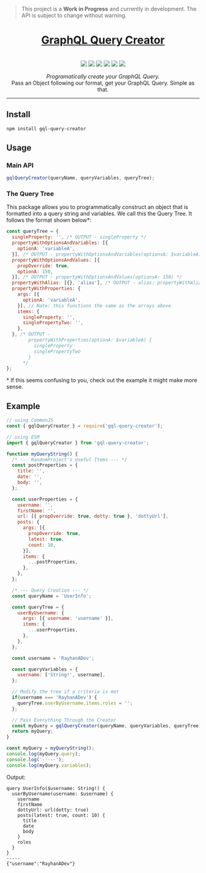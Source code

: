 > This project is a **Work in Progress** and currently in development. The API is
> subject to change without warning.

<div align="center">
	<a href="https://github.com/RayhanADev/gql-query-creator">
		<h1>GraphQL Query Creator</h1>
	</a>
	<br />
	<a href="https://github.com/RayhanADev/gql-query-creator/graphs/contributors"><img src="https://img.shields.io/github/contributors/RayhanADev/gql-query-creator.svg?style=for-the-badge"></a>
	<a href="https://github.com/RayhanADev/gql-query-creator.svg/graphs/contributors"><img src="https://img.shields.io/github/forks/RayhanADev/gql-query-creator.svg?style=for-the-badge"></a>
	<a href="https://github.com/RayhanADev/gql-query-creator/stargazers"><img src="https://img.shields.io/github/stars/RayhanADev/gql-query-creator.svg?style=for-the-badge"></a>
	<a href="https://github.com/RayhanADev/gql-query-creator/issues"><img src="https://img.shields.io/github/issues/RayhanADev/gql-query-creator.svg?style=for-the-badge"></a>
	<a href="https://github.com/RayhanADev/gql-query-creator/blob/master/LICENSE"><img src="https://img.shields.io/github/license/RayhanADev/gql-query-creator.svg?style=for-the-badge"></a>
	<a href="https://www.npmjs.com/package/gql-query-creator"><img src="https://img.shields.io/npm/dw/lightfetch?style=for-the-badge"></a>
	<p>
		<em>Programatically create your GraphQL Query.</em>
		<br />
		Pass an Object following our format, get your GraphQL Query. Simple as that.
	</p>
</div>

---

## Install

```sh
npm install gql-query-creator
```

## Usage

### Main API

```js
gqlQueryCreator(queryName, queryVariables, queryTree);
```

### The Query Tree

This package allows you to programmatically construct an object that is formatted
into a query string and variables. We call this the Query Tree. It follows the
format shown below\*:

```js
const queryTree = {
  singleProperty: '', /* OUTPUT - singleProperty */
  propertyWithOptionsAndVariables: [{
    optionA: 'variableA',
  }], /* OUTPUT - propertyWithOptionsAndVariables(optionsA: $variableA) */
  propertyWithOptionsAndValues: [{
    propOverride: true,
    optionA: 150,
  }], /* OUTPUT - propertyWithOptionsAndValues(optionsA: 150) */
  propertyWithAlias: [{}, 'alias'], /* OUTPUT - alias: propertyWithAlias */
  propertyWithProperties: {
    args: [{
      optionA: 'variableA',
    }], // Note: this functions the same as the arrays above
    items: {
      singleProperty: '',
      singlePropertyTwo: '',
    },
  }, /* OUTPUT -
        propertyWithProperties(optionA: $variableA) {
          singleProperty
          singlePropertyTwo
        }
      */
};
```

\* If this seems confusing to you, check out the example it might make more sense.

## Example

```js
// using CommonJS
const { gqlQueryCreator } = require('gql-query-creator');

// using ESM
import { gqlQueryCreator } from 'gql-query-creator';

function myQueryString() {
  /* --- RandomProject's Useful Items --- */
  const postProperties = {
    title: '',
    date: '',
    body: '',
  };

  const userProperties = {
    username: '',
    firstName: '',
    url: [{ propOverride: true, dotty: true }, 'dottyUrl'],
    posts: {
      args: [{
        propOverride: true,
        latest: true,
        count: 10,
      }],
      items: {
        ...postProperties,
      },
    },
  };

  /* --- Query Creation --- */
  const queryName = 'UserInfo';

  const queryTree = {
    userByUsername: {
      args: [{ username: 'username' }],
      items: {
        ...userProperties,
      },
    },
  };

  const username = 'RayhanADev';

  const queryVariables = {
    username: ['String!', username],
  };

  // Modify the tree if a criteria is met
  if(username === 'RayhanADev') {
    queryTree.userByUsername.items.roles = '';
  };

  // Pass Everything Through the Creator
  const myQuery = gqlQueryCreator(queryName, queryVariables, queryTree);
  return myQuery;
}

const myQuery = myQueryString();
console.log(myQuery.query);
console.log('-----');
console.log(myQuery.variables);
```

Output:

```
query UserInfo($username: String!) {
  userByUsername(username: $username) {
    username
    firstName
    dottyUrl: url(dotty: true)
    posts(latest: true, count: 10) {
      title
      date
      body
    }
    roles
  }
}
-----
{"username":"RayhanADev"}
```
